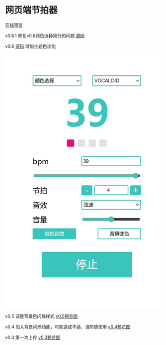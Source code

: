 # 网页端节拍器

[在线预览](https://bili345679.github.io/metronome/index.html)

v0.6.1
修复v0.6颜色选择换行的问题
[源码](https://github.com/Bili345679/metronome/blob/main/src/metronome_v0.6.1.html)

v0.6
[源码](https://github.com/Bili345679/metronome/blob/main/src/metronome_v0.6.html)
增加主题色功能
![v0.6预览图](https://github.com/Bili345679/metronome/blob/main/preview/v0.6.jpg)

v0.5
调整背景色闪烁样式
[v0.5预览图](https://github.com/Bili345679/metronome/blob/main/preview/v0.5.jpg)

v0.4
加入背景闪烁功能，可能造成不适，请酌情使用
[v0.4预览图](https://github.com/Bili345679/metronome/blob/main/preview/v0.4.jpg)

v0.3
第一次上传
[v0.3预览图](https://github.com/Bili345679/metronome/blob/main/preview/v0.3.png)
